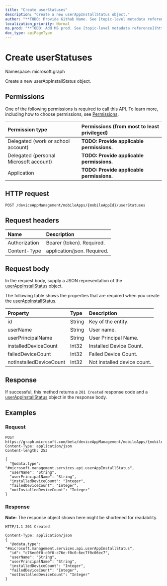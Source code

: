 ```yaml
---
title: "Create userStatuses"
description: "Create a new userAppInstallStatus object."
author: "**TODO: Provide Github Name. See [topic-level metadata reference](https://msgo.azurewebsites.net/add/document/guidelines/metadata.html#topic-level-metadata)**"
localization_priority: Normal
ms.prod: "**TODO: Add MS prod. See [topic-level metadata reference](https://msgo.azurewebsites.net/add/document/guidelines/metadata.html#topic-level-metadata)**"
doc_type: apiPageType
---
```


# Create userStatuses
Namespace: microsoft.graph

Create a new userAppInstallStatus object.

## Permissions
One of the following permissions is required to call this API. To learn more, including how to choose permissions, see [Permissions](/graph/permissions-reference).

|Permission type|Permissions (from most to least privileged)|
|:---|:---|
|Delegated (work or school account)|**TODO: Provide applicable permissions.**|
|Delegated (personal Microsoft account)|**TODO: Provide applicable permissions.**|
|Application|**TODO: Provide applicable permissions.**|

## HTTP request

<!-- {
  "blockType": "ignored"
}
-->
``` http
POST /deviceAppManagement/mobileApps/{mobileAppId}/userStatuses
```

## Request headers
|Name|Description|
|:---|:---|
|Authorization|Bearer {token}. Required.|
|Content-Type|application/json. Required.|

## Request body
In the request body, supply a JSON representation of the [userAppInstallStatus](../resources/userappinstallstatus.md) object.

The following table shows the properties that are required when you create the [userAppInstallStatus](../resources/userappinstallstatus.md).

|Property|Type|Description|
|:---|:---|:---|
|id|String|Key of the entity.|
|userName|String|User name.|
|userPrincipalName|String|User Principal Name.|
|installedDeviceCount|Int32|Installed Device Count.|
|failedDeviceCount|Int32|Failed Device Count.|
|notInstalledDeviceCount|Int32|Not installed device count.|



## Response

If successful, this method returns a `201 Created` response code and a [userAppInstallStatus](../resources/userappinstallstatus.md) object in the response body.

## Examples

### Request
<!-- {
  "blockType": "request",
  "name": "create_userappinstallstatus_from_"
}
-->
``` http
POST https://graph.microsoft.com/beta/deviceAppManagement/mobileApps/{mobileAppId}/userStatuses
Content-Type: application/json
Content-length: 253

{
  "@odata.type": "#microsoft.management.services.api.userAppInstallStatus",
  "userName": "String",
  "userPrincipalName": "String",
  "installedDeviceCount": "Integer",
  "failedDeviceCount": "Integer",
  "notInstalledDeviceCount": "Integer"
}
```


### Response
**Note:** The response object shown here might be shortened for readability.
<!-- {
  "blockType": "response",
  "truncated": true,
  "@odata.type": "microsoft.management.services.api.userAppInstallStatus"
}
-->
``` http
HTTP/1.1 201 Created

Content-Type: application/json
{
  "@odata.type": "#microsoft.management.services.api.userAppInstallStatus",
  "id": "c76ec0f0-c0f0-c76e-f0c0-6ec7f0c06ec7",
  "userName": "String",
  "userPrincipalName": "String",
  "installedDeviceCount": "Integer",
  "failedDeviceCount": "Integer",
  "notInstalledDeviceCount": "Integer"
}
```

